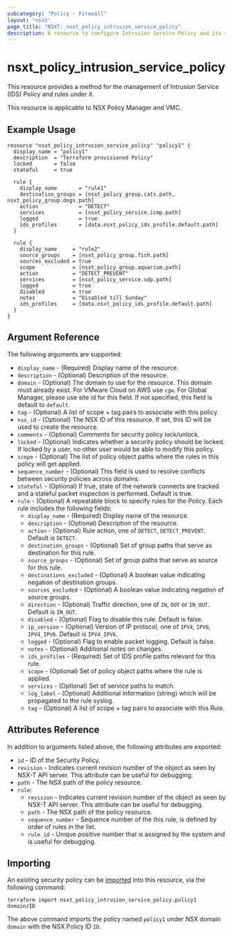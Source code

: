 ```yaml
---
subcategory: "Policy - Firewall"
layout: "nsxt"
page_title: "NSXT: nsxt_policy_intrusion_service_policy"
description: A resource to configure Intrusion Service Policy and its rules.
---
```


# nsxt_policy_intrusion_service_policy

This resource provides a method for the management of Intrusion Service (IDS) Policy and rules under it.

This resource is applicable to NSX Policy Manager and VMC.

## Example Usage

```hcl
resource "nsxt_policy_intrusion_service_policy" "policy1" {
  display_name = "policy1"
  description  = "Terraform provisioned Policy"
  locked       = false
  stateful     = true

  rule {
    display_name       = "rule1"
    destination_groups = [nsxt_policy_group.cats.path, nsxt_policy_group.dogs.path]
    action             = "DETECT"
    services           = [nsxt_policy_service.icmp.path]
    logged             = true
    ids_profiles       = [data.nsxt_policy_ids_profile.default.path]
  }

  rule {
    display_name     = "rule2"
    source_groups    = [nsxt_policy_group.fish.path]
    sources_excluded = true
    scope            = [nsxt_policy_group.aquarium.path]
    action           = "DETECT_PREVENT"
    services         = [nsxt_policy_service.udp.path]
    logged           = true
    disabled         = true
    notes            = "Disabled till Sunday"
    ids_profiles     = [data.nsxt_policy_ids_profile.default.path]
  }
}
```

## Argument Reference

The following arguments are supported:

* `display_name` - (Required) Display name of the resource.
* `description` - (Optional) Description of the resource.
* `domain` - (Optional) The domain to use for the resource. This domain must already exist. For VMware Cloud on AWS use `cgw`. For Global Manager, please use site id for this field. If not specified, this field is default to `default`.
* `tag` - (Optional) A list of scope + tag pairs to associate with this policy.
* `nsx_id` - (Optional) The NSX ID of this resource. If set, this ID will be used to create the resource.
* `comments` - (Optional) Comments for security policy lock/unlock.
* `locked` - (Optional) Indicates whether a security policy should be locked. If locked by a user, no other user would be able to modify this policy.
* `scope` - (Optional) The list of policy object paths where the rules in this policy will get applied.
* `sequence_number` - (Optional) This field is used to resolve conflicts between security policies across domains.
* `stateful` - (Optional) If true, state of the network connects are tracked and a stateful packet inspection is performed. Default is true.
* `rule` - (Optional) A repeatable block to specify rules for the Policy. Each rule includes the following fields:
  * `display_name` - (Required) Display name of the resource.
  * `description` - (Optional) Description of the resource.
  * `action` - (Optional) Rule action, one of `DETECT`, `DETECT_PREVENT`. Default is `DETECT`.
  * `destination_groups` - (Optional) Set of group paths that serve as destination for this rule.
  * `source_groups` - (Optional) Set of group paths that serve as source for this rule.
  * `destinations_excluded` - (Optional) A boolean value indicating negation of destination groups.
  * `sources_excluded` - (Optional) A boolean value indicating negation of source groups.
  * `direction` - (Optional) Traffic direction, one of `IN`, `OUT` or `IN_OUT`. Default is `IN_OUT`.
  * `disabled` - (Optional) Flag to disable this rule. Default is false.
  * `ip_version` - (Optional) Version of IP protocol, one of `IPV4`, `IPV6`, `IPV4_IPV6`. Default is `IPV4_IPV6`.
  * `logged` - (Optional) Flag to enable packet logging. Default is false.
  * `notes` - (Optional) Additional notes on changes.
  * `ids_profiles` - (Required) Set of IDS profile paths relevant for this rule.
  * `scope` - (Optional) Set of policy object paths where the rule is applied.
  * `services` - (Optional) Set of service paths to match.
  * `log_label` - (Optional) Additional information (string) which will be propagated to the rule syslog.
  * `tag` - (Optional) A list of scope + tag pairs to associate with this Rule.


## Attributes Reference

In addition to arguments listed above, the following attributes are exported:

* `id` - ID of the Security Policy.
* `revision` - Indicates current revision number of the object as seen by NSX-T API server. This attribute can be useful for debugging.
* `path` - The NSX path of the policy resource.
* `rule`:
  * `revision` - Indicates current revision number of the object as seen by NSX-T API server. This attribute can be useful for debugging.
  * `path` - The NSX path of the policy resource.
  * `sequence_number` - Sequence number of the this rule, is defined by order of rules in the list.
  * `rule_id` - Unique positive number that is assigned by the system and is useful for debugging.

## Importing

An existing security policy can be [imported][docs-import] into this resource, via the following command:

[docs-import]: /docs/import/index.html

```
terraform import nsxt_policy_intrusion_service_policy.policy1 domain/ID
```

The above command imports the policy named `policy1` under NSX domain `domain` with the NSX Policy ID `ID`.
